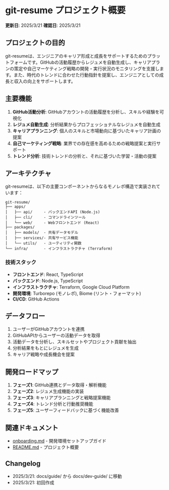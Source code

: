 # git-resume プロジェクト概要

**更新日**: 2025/3/21
**確認日**: 2025/3/21

## プロジェクトの目的

git-resumeは、エンジニアのキャリア形成と成長をサポートするためのプラットフォームです。GitHubの活動履歴からレジュメを自動生成し、キャリアプランの策定や自己マーケティング戦略の開発・実行状況のモニタリングを支援します。また、時代のトレンドに合わせた行動指針を提案し、エンジニアとしての成長と収入の向上をサポートします。

## 主要機能

1. **GitHub活動分析**: GitHubアカウントの活動履歴を分析し、スキルや経験を可視化
2. **レジュメ自動生成**: 分析結果からプロフェッショナルなレジュメを自動生成
3. **キャリアプランニング**: 個人のスキルと市場動向に基づいたキャリア計画の提案
4. **自己マーケティング戦略**: 業界での存在感を高めるための戦略提案と実行サポート
5. **トレンド分析**: 技術トレンドの分析と、それに基づいた学習・活動の提案

## アーキテクチャ

git-resumeは、以下の主要コンポーネントからなるモノレポ構造で実装されています：

```
git-resume/
├── apps/
│   ├── api/     - バックエンドAPI (Node.js)
│   ├── cli/     - コマンドラインツール
│   └── web/     - Webフロントエンド (React)
├── packages/
│   ├── models/  - 共有データモデル
│   ├── services/- 共有サービス機能
│   └── utils/   - ユーティリティ関数
└── infra/       - インフラストラクチャ (Terraform)
```

### 技術スタック

- **フロントエンド**: React, TypeScript
- **バックエンド**: Node.js, TypeScript
- **インフラストラクチャ**: Terraform, Google Cloud Platform
- **開発環境**: Turborepo (モノレポ), Biome (リント・フォーマット)
- **CI/CD**: GitHub Actions

## データフロー

1. ユーザーがGitHubアカウントを連携
2. GitHubAPIからユーザーの活動データを取得
3. 活動データを分析し、スキルセットやプロジェクト貢献を抽出
4. 分析結果をもとにレジュメを生成
5. キャリア戦略や成長機会を提案

## 開発ロードマップ

1. **フェーズ1**: GitHub連携とデータ取得・解析機能
2. **フェーズ2**: レジュメ生成機能の実装
3. **フェーズ3**: キャリアプランニングと戦略提案機能
4. **フェーズ4**: トレンド分析と行動推奨機能
5. **フェーズ5**: ユーザーフィードバックに基づく機能改善

## 関連ドキュメント

- [onboarding.md](./onboarding.md) - 開発環境セットアップガイド
- [README.md](/README.md) - プロジェクト概要

## Changelog

- 2025/3/21: docs/guide/ から docs/dev-guide/ に移動
- 2025/3/21: 初回作成
